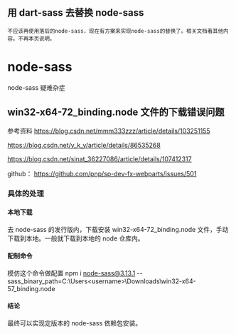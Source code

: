 ## 用 dart-sass 去替换 node-sass

```warning
不应该再使用落后的node-sass，现在有方案来实现node-sass的替换了。相关文档看其他内容。不再本页说明。
```

# node-sass

node-sass 疑难杂症

## win32-x64-72_binding.node 文件的下载错误问题

参考资料
https://blog.csdn.net/mmm333zzz/article/details/103251155

https://blog.csdn.net/y_k_y/article/details/86535268

https://blog.csdn.net/sinat_36227086/article/details/107412317

github：
https://github.com/pnp/sp-dev-fx-webparts/issues/501

### 具体的处理

#### 本地下载

去 node-sass 的发行版内，下载安装 win32-x64-72_binding.node 文件，手动下载到本地。一般就下载到本地的 node 仓库内。

#### 配制命令

模仿这个命令做配置
npm i node-sass@3.13.1 --sass_binary_path=C:\Users\<username>\Downloads\win32-x64-57_binding.node

#### 结论

最终可以实现定版本的 node-sass 依赖包安装。
